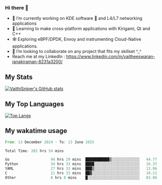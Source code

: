 ### Hi there 👋

- 🔭 I’m currently working on KDE software 💓 and L4/L7 networking applications 
- 📖 Learning to make cross-platform applications with Kirigami, Qt and C++
- 🕸️ Exploring eBPF/DPDK, Envoy and instrumenting Cloud-Native applications. 
- 👯 I’m looking to collaborate on any project that fits my skillset ^_^
- Reach me at my LinkedIn : https://www.linkedin.com/in/vaitheeswaran-janakiraman-8231a3200/

## My Stats
[![VaithiSniper's GitHub stats](https://github-readme-stats.vercel.app/api?username=VaithiSniper&hide=stars&theme=radical)](https://github.com/anuraghazra/github-readme-stats)

## My Top Languages

[![Top Langs](https://github-readme-stats.vercel.app/api/top-langs/?username=VaithiSniper&layout=compact)](https://github.com/anuraghazra/github-readme-stats)

## My wakatime usage

<!--START_SECTION:waka-->

```rust
From: 13 December 2024 - To: 13 June 2025

Total Time: 202 hrs 54 mins

Go                   94 hrs 29 mins  ███████████▒░░░░░░░░░░░░░   44.77 %
Python               34 hrs 33 mins  ████░░░░░░░░░░░░░░░░░░░░░   16.37 %
YAML                 27 hrs 33 mins  ███▒░░░░░░░░░░░░░░░░░░░░░   13.06 %
C                    21 hrs 33 mins  ██▓░░░░░░░░░░░░░░░░░░░░░░   10.21 %
Other                8 hrs 8 mins    █░░░░░░░░░░░░░░░░░░░░░░░░   03.86 %
```

<!--END_SECTION:waka-->
